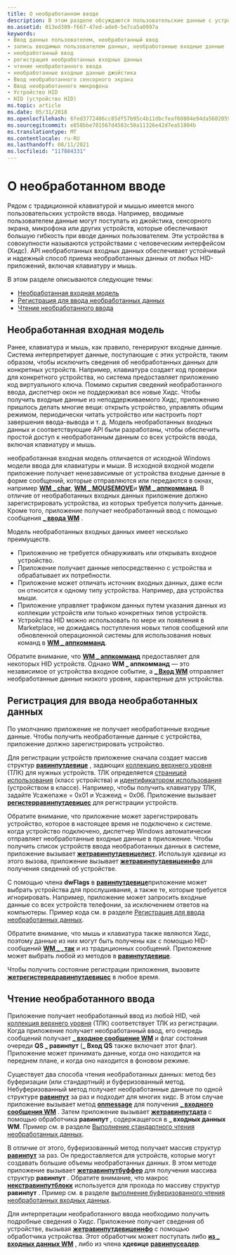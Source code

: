 ```yaml
---
title: О необработанном вводе
description: В этом разделе обсуждаются пользовательские данные с устройств, таких как джойстики, сенсорные экраны и микрофоны.
ms.assetid: 013ed309-f667-47ed-ade0-5e7ca5a0997a
keywords:
- Ввод данных пользователем, необработанный ввод
- запись вводимых пользователем данных, необработанные входные данные
- необработанный ввод
- регистрация необработанных входных данных
- чтение необработанного ввода
- необработанные входные данные джойстика
- Ввод необработанного сенсорного экрана
- Ввод необработанного микрофона
- Устройство HID
- HID (устройство HID)
ms.topic: article
ms.date: 05/31/2018
ms.openlocfilehash: 6fed3772406cc85df57b95c4b11dbcfeaf60804e94da5602059ec790e87e0439
ms.sourcegitcommit: e858bbe701567d4583c50a11326e42d7ea51804b
ms.translationtype: MT
ms.contentlocale: ru-RU
ms.lasthandoff: 08/11/2021
ms.locfileid: "117884331"
---
```

# <a name="about-raw-input"></a>О необработанном вводе

Рядом с традиционной клавиатурой и мышью имеется много пользовательских устройств ввода. Например, вводимые пользователем данные могут поступать из джойстика, сенсорного экрана, микрофона или других устройств, которые обеспечивают большую гибкость при вводе данных пользователем. Эти устройства в совокупности называются устройствами с человеческим интерфейсом (Хидс). API необработанных входных данных обеспечивает устойчивый и надежный способ приема необработанных данных от любых HID-приложений, включая клавиатуру и мышь.

В этом разделе описываются следующие темы:

-   [Необработанная входная модель](#raw-input-model)
-   [Регистрация для ввода необработанных данных](#registration-for-raw-input)
-   [Чтение необработанного ввода](#reading-raw-input)

## <a name="raw-input-model"></a>Необработанная входная модель

Ранее, клавиатура и мышь, как правило, генерируют входные данные. Система интерпретирует данные, поступающие с этих устройств, таким образом, чтобы исключить сведения об необработанных данных для конкретных устройств. Например, клавиатура создает код проверки для конкретного устройства, но система предоставляет приложению код виртуального ключа. Помимо скрытия сведений необработанного ввода, диспетчер окон не поддерживал все новые Хидс. Чтобы получить входные данные из неподдерживаемого Хидс, приложению пришлось делать многие вещи: открыть устройство, управлять общим режимом, периодически читать устройство или настроить порт завершения ввода-вывода и т. д. Модель необработанных входных данных и соответствующие API были разработаны, чтобы обеспечить простой доступ к необработанным данным со всех устройств ввода, включая клавиатуру и мышь.

необработанная входная модель отличается от исходной Windows модели ввода для клавиатуры и мыши. В исходной входной модели приложение получает ненезависимые от устройства входные данные в форме сообщений, которые отправляются или передаются в окнах, например [**WM \_ char**](wm-char.md), [**WM \_ MOUSEMOVE**](wm-mousemove.md)и [**WM \_ аппкомманд**](wm-appcommand.md). В отличие от необработанных входных данных приложение должно зарегистрировать устройства, из которых требуется получить данные. Кроме того, приложение получает необработанный ввод с помощью сообщения [**\_ ввода WM**](wm-input.md) .

Модель необработанных входных данных имеет несколько преимуществ.

-   Приложению не требуется обнаруживать или открывать входное устройство.
-   Приложение получает данные непосредственно с устройства и обрабатывает их потребности.
-   Приложение может отличать источник входных данных, даже если он относится к одному типу устройства. Например, два устройства мыши.
-   Приложение управляет трафиком данных путем указания данных из коллекции устройств или только конкретных типов устройств.
-   Устройства HID можно использовать по мере их появления в Marketplace, не дожидаясь поступления новых типов сообщений или обновленной операционной системы для использования новых команд в [**WM \_ аппкомманд**](wm-appcommand.md).

Обратите внимание, что [**WM \_ аппкомманд**](wm-appcommand.md) предоставляет для некоторых HID устройств. Однако **WM \_ аппкомманд** — это независимое от устройства входное событие, а [**\_ Вход WM**](wm-input.md) отправляет необработанные данные низкого уровня, характерные для устройства.

## <a name="registration-for-raw-input"></a>Регистрация для ввода необработанных данных

По умолчанию приложение не получает необработанные входные данные. Чтобы получить необработанные данные с устройства, приложение должно зарегистрировать устройство.

Для регистрации устройств приложение сначала создает массив структур [**равинпутдевице**](/windows/win32/api/winuser/ns-winuser-rawinputdevice) , задающих [коллекцию верхнего уровня](/windows-hardware/drivers/hid/top-level-collections) (ТЛК) для нужных устройств. ТЛК определяется [страницей использования](/windows-hardware/drivers/hid/hid-usages#usage-page) (класс устройства) и [идентификатором использования](/windows-hardware/drivers/hid/hid-usages#usage-id) (устройством в классе). Например, чтобы получить клавиатуру ТЛК, задайте Усажепаже = 0x01 и Усажеид = 0x06. Приложение вызывает [**регистерравинпутдевицес**](/windows/win32/api/winuser/nf-winuser-registerrawinputdevices) для регистрации устройств.

Обратите внимание, что приложение может зарегистрировать устройство, которое в настоящее время не подключено к системе. когда устройство подключено, диспетчер Windows автоматически отправляет необработанные входные данные в приложение. Чтобы получить список устройств ввода необработанных данных в системе, приложение вызывает [**жетравинпутдевицелист**](/windows/win32/api/winuser/nf-winuser-getrawinputdevicelist). Используя *хдевице* из этого вызова, приложение вызывает [**жетравинпутдевицеинфо**](/windows/win32/api/winuser/nf-winuser-getrawinputdeviceinfoa) для получения сведений об устройстве.

С помощью члена **dwFlags** в [**равинпутдевице**](/windows/win32/api/winuser/ns-winuser-rawinputdevice)приложение может выбрать устройства для прослушивания, а также те, которые требуется игнорировать. Например, приложение может запросить входные данные со всех устройств телефонии, за исключением ответов на компьютеры. Пример кода см. в разделе [Регистрация для ввода необработанных данных](using-raw-input.md).

Обратите внимание, что мышь и клавиатура также являются Хидс, поэтому данные из них могут быть получены как с помощью HID-сообщений [**WM \_ , так**](wm-input.md) и из традиционных сообщений. Приложение может выбрать любой из методов в [**равинпутдевице**](/windows/win32/api/winuser/ns-winuser-rawinputdevice).

Чтобы получить состояние регистрации приложения, вызовите [**жетрегистередравинпутдевицес**](/windows/win32/api/winuser/nf-winuser-getregisteredrawinputdevices) в любое время.

## <a name="reading-raw-input"></a>Чтение необработанного ввода

Приложение получает необработанный ввод из любой HID, чей [коллекция верхнего уровня](/windows-hardware/drivers/hid/top-level-collections) (ТЛК) соответствует ТЛК из регистрации. Когда приложение получает необработанный ввод, его очередь сообщений получает [**\_ входное сообщение WM**](wm-input.md) и флаг состояния очереди **QS \_ равинпут** (**\_ Вход QS** также включает этот флаг). Приложение может принимать данные, когда оно находится на переднем плане, и когда оно находится в фоновом режиме.

Существует два способа чтения необработанных данных: метод без буферизации (или стандартный) и буферизованный метод. Небуферизованный метод получает необработанные данные по одной структуре [**равинпут**](/windows/win32/api/winuser/ns-winuser-rawinput) за раз и подходит для многих хидс. В этом случае приложение вызывает метод [**onmessage**](/windows/desktop/api/winuser/nf-winuser-getmessage) для получения [**\_ входного сообщения WM**](wm-input.md) . Затем приложение вызывает [**жетравинпутдата**](/windows/win32/api/winuser/nf-winuser-getrawinputdata) с помощью обработчика **равинпут** , содержащегося в **\_ входных данных WM**. Пример см. в разделе [Выполнение стандартного чтения необработанных данных](using-raw-input.md).

В отличие от этого, буферизованный метод получает массив структур [**равинпут**](/windows/win32/api/winuser/ns-winuser-rawinput) за раз. Он предоставляется для устройств, которые могут создавать большие объемы необработанных данных. В этом методе приложение вызывает [**жетравинпутбуффер**](/windows/win32/api/winuser/nf-winuser-getrawinputbuffer) для получения массива структур **равинпут** . Обратите внимание, что макрос [**некстравинпутблокк**](/windows/win32/api/winuser/nf-winuser-nextrawinputblock) используется для прохода по массиву структур **равинпут** . Пример см. в разделе [выполнение буферизованного чтения необработанных входных данных](using-raw-input.md).

Для интерпретации необработанного ввода необходимо получить подробные сведения о Хидс. Приложение получает сведения об устройстве, вызывая [**жетравинпутдевицеинфо**](/windows/win32/api/winuser/nf-winuser-getrawinputdeviceinfoa) с помощью обработчика устройства. Этот обработчик может поступать либо [**из \_ входных данных WM**](wm-input.md) , либо из члена **хдевице** [**равинпусеадер**](/windows/win32/api/winuser/ns-winuser-rawinputheader).